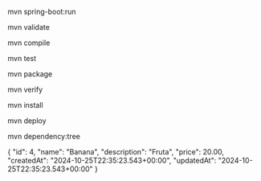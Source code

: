mvn spring-boot:run


mvn validate

mvn compile

mvn test

mvn package

mvn verify

mvn install

mvn deploy


mvn dependency:tree


{
"id": 4,
"name": "Banana",
"description": "Fruta",
"price": 20.00,
"createdAt": "2024-10-25T22:35:23.543+00:00",
"updatedAt": "2024-10-25T22:35:23.543+00:00"
}